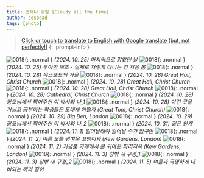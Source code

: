 ```yaml
---
title: 언제나 흐림 [Cloudy all the time]
author: sosodad
tags: [photo]
---
```



> [Click or touch to translate to English with Google translate (but, not perfectly!)](https://jinseuk56-github-io.translate.goog/posts/0018/?_x_tr_sl=ko&_x_tr_tl=en&_x_tr_hl=ko&_x_tr_pto=wapp)
{: .prompt-info }

![0018](https://1drv.ms/i/c/f96de3eae83811fb/IQT7ETjo6uNtIID5anwCAAAAAZqWohH0UYEp4sIo4FWbV6k?height=1024){: .normal }
_(2024. 10. 25) 마지막으로 맑았던 날_
![0018](https://1drv.ms/i/c/f96de3eae83811fb/IQT7ETjo6uNtIID5ZnwCAAAAAXx-n1744EfzcTAcNbs5xYY?height=1024){: .normal }
_(2024. 10. 25) 우아한 백조 - 실제로 저렇게 다니는 건 처음 봄_
![0018](https://1drv.ms/i/c/f96de3eae83811fb/IQT7ETjo6uNtIID5gHwCAAAAAcTM49XdsDL4Wk4S61-GIFY?height=1024){: .normal }
_(2024. 10. 28) 옥스포드의 가을_
![0018](https://1drv.ms/i/c/f96de3eae83811fb/IQT7ETjo6uNtIID5g3wCAAAAAVEzgaS4k4nW7q9ngIdb0qI?height=1024){: .normal }
_(2024. 10. 28) Great Hall, Christ Church_
![0018](https://1drv.ms/i/c/f96de3eae83811fb/IQSVt_wHfK9bT5bqqrSjXc27AaGdUmMjh-feIYT2BGbUKOU?width=1024){: .normal }
_(2024. 10. 28) Great Hall, Christ Church_
![0018](https://1drv.ms/i/c/f96de3eae83811fb/IQT7ETjo6uNtIID5nHwCAAAAAZmJJV_K7Rl73pR4mDPcK3s?height=1024){: .normal }
_(2024. 10. 28) Great Hall, Christ Church_
![0018](https://1drv.ms/i/c/f96de3eae83811fb/IQT7ETjo6uNtIID5m3wCAAAAAZgozPBOaewzSuNitGleyKc?height=1024){: .normal }
_(2024. 10. 28) Cathedral, Christ Church_
![0018](https://1drv.ms/i/c/f96de3eae83811fb/IQRIcp_Xa9vVQ4cshNt5mC41Af-lv5Ky2nWyBhL5lxB1aD8?width=1024){: .normal }
_(2024. 10. 28) 장모님께서 찍어주신 이 박사와 나_1_
![0018](https://1drv.ms/i/c/f96de3eae83811fb/IQT7ETjo6uNtIID5jnwCAAAAAc-HYVpzbauBQo3pGRZikMA?height=1024){: .normal }
_(2024. 10. 28) 이런 곳을 거닐고 공부하는 학생들은 도대체 어떨까 (Great Tom, Christ Church)_
![0018](https://1drv.ms/i/c/f96de3eae83811fb/IQT7ETjo6uNtIID57nwCAAAAATi1iZBJQntkcDHA2gqkDgo?width=1024){: .normal }
_(2024. 10. 29) Big Ben, London_
![0018](https://1drv.ms/i/c/f96de3eae83811fb/IQRA6Bk57qSqT5moWCzZqiK9AShws02Z-7ncctp_8Ud8lnE?width=1024){: .normal }
_(2024. 10. 29) 장모님께서 찍어주신 이 박사와 나_2_
![0018](https://1drv.ms/i/c/f96de3eae83811fb/IQT7ETjo6uNtIID5Bn0CAAAAAYJ6iIFzXrU5Dwm71N9mIwA?width=1024){: .normal }
_(2024. 10. 31) 짙은 안개_
![0018](https://1drv.ms/i/c/f96de3eae83811fb/IQT7ETjo6uNtIID5AH0CAAAAAeWfhb2mVZBuQbvtkdwWRcc?height=1024){: .normal }
_(2024. 11. 1) 일어날래야 일어날 수가 없구만_
![0018](https://1drv.ms/i/c/f96de3eae83811fb/IQSQQVDGQjNzTaUIc0lsfvm7AdSIISEoJ497qtefvdvrf8k?height=1024){: .normal }
_(2024. 11. 2) 이름 모를 귀여운 꼬맹이와 (Kew Gardens, London)_
![0018](https://1drv.ms/i/c/f96de3eae83811fb/IQQEkqynCKk3T4NMl9hoZAZ8AaLre4AyCP7q8bePNd1XdtY?height=1024){: .normal }
_(2024. 11. 2) 기념품 가게에서 본 귀여운 파리지옥 (Kew Gardens, London)_
![0018](https://1drv.ms/i/c/f96de3eae83811fb/IQQZcAL2dieBSZv1PBSpU3hQAWaEkAqvZyBrQPa7Jpj40n4?height=1024){: .normal }
_(2024. 11. 3) 창밖 새 구경_1_
![0018](https://1drv.ms/i/c/f96de3eae83811fb/IQRIDrVTAHeeRb3hjFT1cOeRAQ1koA16m9nGlxlOOAN8vhw?height=1024){: .normal }
_(2024. 11. 3) 창밖 새 구경_2_
![0018](https://1drv.ms/i/c/f96de3eae83811fb/IQSkDayrugmERa1BUNWGDvqgAePtG6aVg_InTXdLA4M2jhU?height=1024){: .normal }
_(2024. 11. 5) 여름과 극명하게 대비되는 해의 길이_
